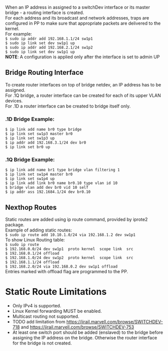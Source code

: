 When an IP address in assigned to a switchDev interface or its master bridge - a routing interface is created.  
For each address and its broadcast and network addresses, traps are configured in PP to make sure that appropriate packets are delivered to the kernel.  
For example:  
`$ sudo ip addr add 192.168.1.1/24 sw1p1`  
`$ sudo ip link set dev sw1p1 up`  
`$ sudo ip addr add 192.168.2.1/24 sw1p2`  
`$ sudo ip link set dev sw1p1 up`  
**NOTE**: A configuration is applied only after the interface is set to admin UP  

## Bridge Routing Interface
To create router interfaces on top of bridge netdev, an IP address has to be assigned.  
For .1Q bridge, a router interface can be created for each of its upper VLAN devices.  
For .1D a router interface can be created to bridge itself only.  

### .1D Bridge Example:  
`$ ip link add name br0 type bridge`  
`$ ip link set sw1p3 master br0`   
`$ ip link set sw1p3 up`  
`$ ip addr add 192.168.3.1/24 dev br0`  
`$ ip link set br0 up`  

### .1Q Bridge Example:  
`$ ip link add name br1 type bridge vlan filtering 1`  
`$ ip link set sw1p4 master br0`  
`$ ip link set sw1p4 up`  
`$ ip link add link br0 name br0.10 type vlan id 10`  
`$ bridge vlan add dev br0 vid 10 self`  
`$ ip addr ass 192.1684.1/24 dev br0.10`  

## Nexthop Routes  
Static routes are added using ip route command, provided by iprote2 package.  
Example of adding static routes:  
`$ sudo ip route add 10.10.1.0/24 via 192.168.1.2 dev sw1p1`  
To show Linux Routing table:  
`$ sudo ip route`  
`$ 192.168.0.0/24 dev sw1p1  proto kernel  scope link  src`  
`$ 192.168.0.1/24 offload`  
`$ 192.168.1.0/24 dev sw1p2  proto kernel  scope link  src`  
`$ 192.168.1.1/24 offload`  
`$ 192.168.2.0/24 via 192.168.0.2 dev sw1p1 offload`  
Entries marked with offload flag are programmed to the PP.  

# Static Route Limitations
* Only IPv4 is supported.
* Linux Kernel forwarding MUST be enabled.
* Multicast routing not supported.
* TODO add limitation from https://jirail.marvell.com/browse/SWITCHDEV-718 and https://jirail.marvell.com/browse/SWITCHDEV-753
* At least one switch port should be added (enslaved) to the bridge before assigning the IP address on the bridge. Otherwise the router interface for the  bridge is not created.
